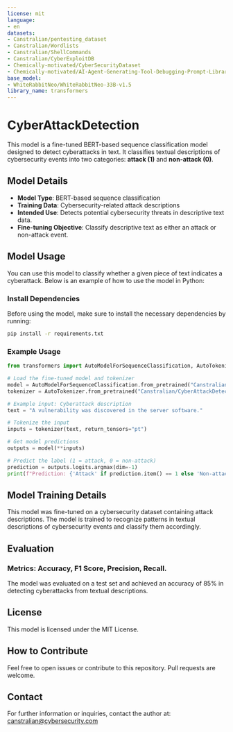 ```yaml
---
license: mit
language:
- en
datasets:
- Canstralian/pentesting_dataset
- Canstralian/Wordlists
- Canstralian/ShellCommands
- Canstralian/CyberExploitDB
- Chemically-motivated/CyberSecurityDataset
- Chemically-motivated/AI-Agent-Generating-Tool-Debugging-Prompt-Library
base_model:
- WhiteRabbitNeo/WhiteRabbitNeo-33B-v1.5
library_name: transformers
---
```


# CyberAttackDetection

This model is a fine-tuned BERT-based sequence classification model designed to detect cyberattacks in text. It classifies textual descriptions of cybersecurity events into two categories: **attack (1)** and **non-attack (0)**.

## Model Details

- **Model Type**: BERT-based sequence classification
- **Training Data**: Cybersecurity-related attack descriptions
- **Intended Use**: Detects potential cybersecurity threats in descriptive text data.
- **Fine-tuning Objective**: Classify descriptive text as either an attack or non-attack event.

## Model Usage

You can use this model to classify whether a given piece of text indicates a cyberattack. Below is an example of how to use the model in Python:

### Install Dependencies

Before using the model, make sure to install the necessary dependencies by running:

  ```bash
pip install -r requirements.txt
  ```
### Example Usage
  ```python
from transformers import AutoModelForSequenceClassification, AutoTokenizer

# Load the fine-tuned model and tokenizer
model = AutoModelForSequenceClassification.from_pretrained("Canstralian/CyberAttackDetection")
tokenizer = AutoTokenizer.from_pretrained("Canstralian/CyberAttackDetection")

# Example input: Cyberattack description
text = "A vulnerability was discovered in the server software."

# Tokenize the input
inputs = tokenizer(text, return_tensors="pt")

# Get model predictions
outputs = model(**inputs)

# Predict the label (1 = attack, 0 = non-attack)
prediction = outputs.logits.argmax(dim=-1)
print(f"Prediction: {'Attack' if prediction.item() == 1 else 'Non-attack'}")
  ```
## Model Training Details
This model was fine-tuned on a cybersecurity dataset containing attack descriptions. The model is trained to recognize patterns in textual descriptions of cybersecurity events and classify them accordingly.

## Evaluation
### Metrics: Accuracy, F1 Score, Precision, Recall.
The model was evaluated on a test set and achieved an accuracy of 85% in detecting cyberattacks from textual descriptions.
## License
This model is licensed under the MIT License.

## How to Contribute
Feel free to open issues or contribute to this repository. Pull requests are welcome.

## Contact
For further information or inquiries, contact the author at: canstralian@cybersecurity.com